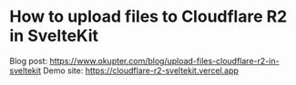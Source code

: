 # How to upload files to Cloudflare R2 in SvelteKit

Blog post: https://www.okupter.com/blog/upload-files-cloudflare-r2-in-sveltekit
Demo site: https://cloudflare-r2-sveltekit.vercel.app
